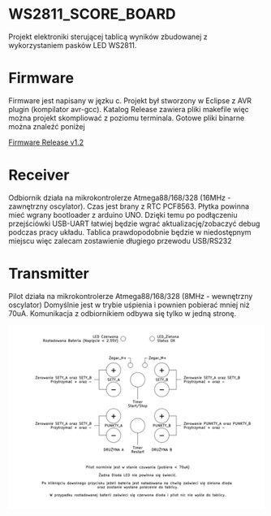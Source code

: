 # WS2811_SCORE_BOARD

Projekt elektroniki sterującej tablicą wyników zbudowanej z wykorzystaniem pasków LED WS2811.

# Firmware

Firmware jest napisany w jęzku c.
Projekt był stworzony w Eclipse z AVR plugin (kompilator avr-gcc). Katalog Release zawiera pliki makefile więc można projekt skompliować z poziomu terminala.
Gotowe pliki binarne można znaleźć poniżej

[Firmware Release v1.2](https://github.com/jarwyg/WS2811_SCORE_BOARD/releases/tag/v1.2)


# Receiver

Odbiornik działa na mikrokontrolerze Atmega88/168/328 (16MHz - zawnętrzny oscylator).
Czas jest brany z RTC PCF8563.
Płytka powinna mieć wgrany bootloader z arduino UNO. Dzięki temu po podłączeniu przejściówki USB-UART łatwiej będzie wgrać aktualizację/zobaczyć debug podczas pracy układu. Tablica prawdopodobnie będzie w niedostępnym miejscu więc zalecam zostawienie długiego przewodu USB/RS232 


# Transmitter

Pilot działa na mikrokontrolerze Atmega88/168/328 (8MHz - wewnętrzny oscylator)
Domyślnie jest w trybie uśpienia i pownien pobierać mniej niż 70uA.
Komunikacja z odbiornikiem odbywa się tylko w jedną stronę.


![Opis przycisków](https://github.com/jarwyg/WS2811_SCORE_BOARD/blob/main/img/Remote_description.png "Opis przycisków")
